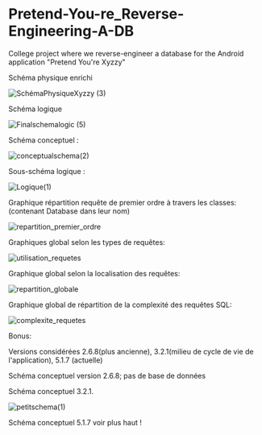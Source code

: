 # Pretend-You-re_Reverse-Engineering-A-DB
College project where we reverse-engineer a database for the Android application "Pretend You're Xyzzy"


Schéma physique enrichi

![SchémaPhysiqueXyzzy (3)](https://github.com/IGoldenMemories/Pretend-You-re_Reverse-Engineering-A-DB/assets/32013966/45ed42c0-3f34-423c-ad9c-1311122db1f8)

Schéma logique 

![Finalschemalogic (5)](https://github.com/IGoldenMemories/Pretend-You-re_Reverse-Engineering-A-DB/assets/32013966/0aff3c78-68ef-4ba2-84cd-340ab822329f)

Schéma conceptuel : 

![conceptualschema(2)](https://github.com/IGoldenMemories/Pretend-You-re_Reverse-Engineering-A-DB/assets/32013966/26a7bdcb-c1f3-460a-a72b-091b156cf8e2)

Sous-schéma logique : 

![Logique(1)](https://github.com/IGoldenMemories/Pretend-You-re_Reverse-Engineering-A-DB/assets/32013966/d00582df-caeb-4422-b516-d30ffc3d3eaf)

Graphique répartition requête de premier ordre à travers les classes: (contenant Database dans leur nom)

![repartition_premier_ordre](https://github.com/IGoldenMemories/Pretend-You-re_Reverse-Engineering-A-DB/assets/32013966/c3e1a272-d83d-40e6-b52c-7ef68bd06471)

Graphiques global selon les types de requêtes:

![utilisation_requetes](https://github.com/IGoldenMemories/Pretend-You-re_Reverse-Engineering-A-DB/assets/32013966/c200453d-cc42-467f-bb07-8319318ba342)

Graphique global selon la localisation des requêtes: 

![repartition_globale](https://github.com/IGoldenMemories/Pretend-You-re_Reverse-Engineering-A-DB/assets/32013966/4442fb3c-05cb-41d2-af8e-3c95df3780e2)

Graphique global de répartition de la complexité des requêtes SQL:

![complexite_requetes](https://github.com/IGoldenMemories/Pretend-You-re_Reverse-Engineering-A-DB/assets/32013966/4a4b29b3-4f78-4c6b-bfb2-5d9e8e21f1a7)

Bonus: 

Versions considérées 2.6.8(plus ancienne), 3.2.1(milieu de cycle de vie de l'application), 5.1.7 (actuelle)

Schéma conceptuel version 2.6.8; pas de base de données

Schéma conceptuel 3.2.1.  

![petitschema(1)](https://github.com/IGoldenMemories/Pretend-You-re_Reverse-Engineering-A-DB/assets/32013966/979d3057-81da-4c28-8ee8-8c13666e3e66)

Schéma conceptuel 5.1.7 voir plus haut !
